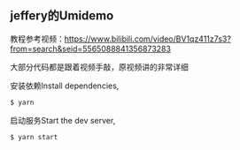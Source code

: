 ## jeffery的Umidemo

教程参考视频：https://www.bilibili.com/video/BV1qz411z7s3?from=search&seid=5565088841356873283

大部分代码都是跟着视频手敲，原视频讲的非常详细

安装依赖Install dependencies,

```bash
$ yarn
```

启动服务Start the dev server,

```bash
$ yarn start
```
